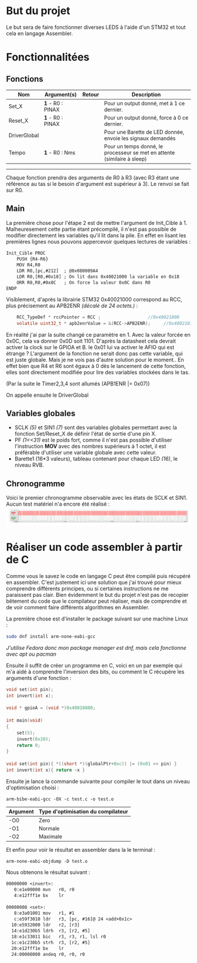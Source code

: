 # But du projet
Le but sera de faire fonctionner diverses LEDS à l'aide d'un STM32 et tout cela en langage Assembler.
# Fonctionnalitées
## Fonctions
|Nom|Argument(s)|Retour|Description|
|---|---|---|---|
|Set_X|**1** - R0 : PINAX||Pour un output donné, met à 1 ce dernier.|
|Reset_X|**1** - R0 : PINAX||Pour un output donné, force à 0 ce dernier.|
|DriverGlobal|||Pour une Barette de LED donnée, envoie les signaux demandés|
|Tempo|**1** - R0 : Nms||Pour un temps donné, le processeur se met en attente (similaire à sleep)|

---
Chaque fonction prendra des arguments de R0 à R3 (avec R3 étant une référence au tas si le besoin d'argument est supérieur à 3). Le renvoi se fait sur R0.

## Main

La première chose pour l'étape 2 est de mettre l'argument de Init_Cible à 1. Malheuresement cette partie étant précompilé, il n'est pas possible de modifier directement les variables qu'il lit dans la pile. En effet en lisant les premières lignes nous pouvons appercevoir quelques lectures de variables :
```assembly
Init_Cible PROC
	PUSH {R4-R6}
	MOV R4,R0
	LDR R0,[pc,#212]  ; @0x080009A4
	LDR R0,[R0,#0x18] ; On lit dans 0x40021000 la variable en 0x18
	ORR R0,R0,#0x0C   ; On force la valeur 0x0C dans R0
ENDP
```

Visiblement, d'après la librairie STM32 0x40021000 correspond au RCC, plus précisement au APB2ENR *(décalé de 24 octets.)* :

```c
	RCC_TypeDef * rccPointer = RCC ;                  //0x40021000
	volatile uint32_t * apb2enrValue = &(RCC->APB2ENR);		//0x40021018
```

En réalité j'ai par la suite changé ce paramètre en 1. Avec la valeur forcée en 0x0C, cela va donner 0x0D soit 1101. D'après la datasheet cela devrait activer la clock sur le GPIOA et B. le 0x01 lui va activer le AFIO qui est étrange ? L'argument de la fonction ne serait donc pas cette variable, qui est juste globale. Mais je ne vois pas d'autre solution pour le moment.. En effet bien que R4 et R6 sont égaux à 0 dès le lancement de cette fonction, elles sont directement modifiée pour lire des variables stockées dans le tas. 

(Par la suite le Timer2,3,4 sont allumés (APB1ENR |= 0x07))

On appelle ensuite le DriverGlobal

## Variables globales

- SCLK *(5)* et SIN1 *(7)* sont des variables globales permettant avec la fonction Set/Reset_X de définir l'état de sortie d'une pin X. 
- PF *(1<<31)* est le poids fort, comme il n'est pas possible d'utiliser l'instruction **MOV** avec des nombres supérieurs à 1 octet, il est préférable d'utiliser une variable globale avec cette valeur.
- Barette1 (16\*3 valeurs), tableau contenant pour chaque LED *(16)*, le niveau RVB.

## Chronogramme

Voici le premier chronogramme observable avec les états de SCLK et SIN1. Aucun test matériel n'a encore été réalisé :
![SIN SCLK Graph](assets/graph_complete.png)

# Réaliser un code assembler à partir de C
Comme vous le savez le code en langage C peut être compilé puis récupéré en assembler. C'est justement ici une solution que j'ai trouvé pour mieux comprendre différents principes, ou si certaines instructions ne me paraissent pas clair.
Bien évidemment le but du projet n'est pas de recopier bêtement du code que le compilateur peut réaliser, mais de comprendre et de voir comment faire différents algorithmes en Assembler.

La première chose est d'installer le package suivant sur une machine Linux :
```bash
sudo dnf install arm-none-eabi-gcc
```
*J'utilise Fedora donc mon package manager est dnf, mais cela fonctionne avec apt ou pacman*

Ensuite il suffit de créer un programme en C, voici en un par exemple qui m'a aidé à comprendre l'inversion des bits, ou comment le C récupère les arguments d'une fonction :
```c
void set(int pin);
int invert(int x);

void * gpioA = (void *)0x40010800;

int main(void)
{
	set(5);
	invert(0x20);
	return 0;
}

void set(int pin){ *((short *)(globalPtr+0xc)) |= (0x01 << pin) }
int invert(int x){ return ~x }
```

Ensuite je lance la commande suivante pour compiler le tout dans un niveau d'optimisation choisi :
```shell
arm-bibe-eabi-gcc -OX -c test.c -o test.o
```

|Argument|Type d'optimisation du compilateur|
|---|---|
|-O0|Zero|
|-O1|Normale|
|-O2|Maximale|

Et enfin pour voir le résultat en assembler dans la le terminal :
```shell
arm-none-eabi-objdump -D test.o
```

Nous obtenons le résultat suivant :

```assembly
00000000 <invert>:
   0:e1e00000 mvn   r0, r0
   4:e12fff1e bx    lr

00000008 <set>:
   8:e3a01001 mov   r1, #1
   c:e59f3010 ldr   r3, [pc, #16]@ 24 <add+0x1c>
  10:e5932000 ldr   r2, [r3]
  14:e1d230b5 ldrh  r3, [r2, #5]
  18:e1c33011 bic   r3, r3, r1, lsl r0
  1c:e1c230b5 strh  r3, [r2, #5]
  20:e12fff1e bx    lr
  24:00000000 andeq r0, r0, r0
```